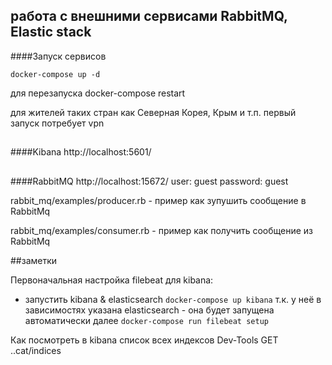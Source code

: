 ## работа с внешними сервисами RabbitMQ, Elastic stack

####Запуск сервисов

```
docker-compose up -d
```
для перезапуска docker-compose restart


для жителей таких стран как Северная Корея, Крым и т.п.  первый запуск потребует vpn
##

####Kibana
http://localhost:5601/

##


####RabbitMQ
http://localhost:15672/
user:     guest
password: guest

rabbit_mq/examples/producer.rb - пример как зупушить сообщение в RabbitMq

rabbit_mq/examples/consumer.rb - пример как получить сообщение из RabbitMq


##заметки

Первоначальная настройка filebeat для kibana:
* запустить kibana & elasticsearch
```docker-compose up kibana```
т.к. у неё в зависимостях указана elasticsearch - она будет запущена автоматически
далее 
```docker-compose run filebeat setup``` 

Как посмотреть в kibana список всех индексов
Dev-Tools
GET ..cat/indices